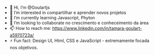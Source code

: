 - 👋 Hi, I’m @Goulartjs
- 👀 I’m interested in compartilhar e aprender novos projetos 
- 🌱 I’m currently learning Javascript, Phyton 
- 💞️ I’m looking to collaborate  no crescimento e conheceimento da àrea 
- 📫 How to reach me: https://www.linkedin.com/in/tamara-goulart-a5970723a/
- ⚡ Fun fact: Design UI, Html, CSS e JavaScript - extremamente focada nos objetivos.

<!---
Goulartjs/Goulartjs is a ✨ special ✨ repository because its `README.md` (this file) appears on your GitHub profile.
You can click the Preview link to take a look at your changes.
--->
